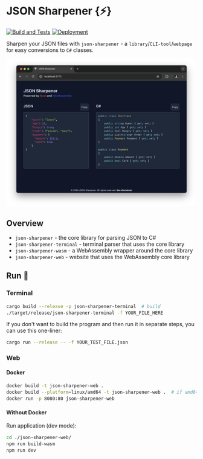 # JSON Sharpener {⚡️}

[![Build and Tests](https://github.com/larsjuvik/json-sharpener/actions/workflows/CI.yml/badge.svg)](https://github.com/larsjuvik/json-sharpener/actions/workflows/CI.yml)
[![Deployment](https://github.com/larsjuvik/json-sharpener/actions/workflows/CD.yml/badge.svg)](https://github.com/larsjuvik/json-sharpener/actions/workflows/CD.yml)

Sharpen your JSON files with `json-sharpener` - a `library`/`CLI-tool`/`webpage` for easy conversions to `C#` classes.

![Screenshot of the web application](./res/screenshot-web-app.png)

## Overview

- `json-sharpener` - the core library for parsing JSON to C#
- `json-sharpener-terminal` - terminal parser that uses the core library
- `json-sharpener-wasm` - a WebAssembly wrapper around the core library
- `json-sharpener-web` - website that uses the WebAssembly core library

## Run :rocket:

### Terminal

```bash
cargo build --release -p json-sharpener-terminal  # build
./target/release/json-sharpener-terminal -f YOUR_FILE_HERE
```

If you don't want to build the program and then run it in separate steps,
you can use this one-liner:

```bash
cargo run --release -- -f YOUR_TEST_FILE.json
```

### Web

#### Docker

```bash
docker build -t json-sharpener-web .
docker build --platform=linux/amd64 -t json-sharpener-web .  # if amd64 needed
docker run -p 8080:80 json-sharpener-web
```

#### Without Docker

Run application (dev mode):

```bash
cd ./json-sharpener-web/
npm run build-wasm
npm run dev
```
